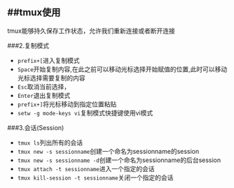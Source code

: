##tmux使用
---
tmux能够持久保存工作状态，允许我们重新连接或者断开连接

###2.复制模式
* `prefix+[`进入复制模式
* `Space`开始复制内容,在此之前可以移动光标选择开始赋值的位置,此时可以移动光标选择需要复制的内容
* `Esc`取消当前选择，
* `Enter`退出复制模式
* `prefix+]`将光标移动到指定位置粘贴
* `setw -g mode-keys vi`复制模式快捷键使用vi模式

###3.会话(Session)
* `tmux ls`列出所有的会话
* `tmux new -s sessionname`创建一个命名为sessionname的session
* `tmux new -s sessionname -d`创建一个命名为sessionname的后台session
* `tmux attach -t sessionname`进入一个指定的会话
* `tmux kill-session -t sessionname`关闭一个指定的会话

